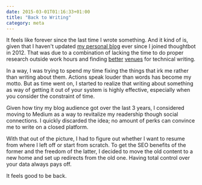 ```yaml
---
date: 2015-03-01T01:16:33+01:00
title: "Back to Writing"
category: meta
---
```


It feels like forever since the last time I wrote something. And it kind of is, given that I haven't updated [my personal blog][kaishinlab] ever since I joined thoughtbot in 2012. That was due to a combination of lacking the time to do proper research outside work hours and finding [better][robots] [venues][smashing] for technical writing.

In a way, I was trying to spend my time fixing the things that irk me rather than writing about them. Actions speak louder than words has become my motto. But as time went on, I started to realize that writing about something as way of getting it out of your system is highly effective, especially when you consider the constraint of time.

Given how tiny my blog audience got over the last 3 years, I considered moving to Medium as a way to revitalize my readership though social connections. I quickly discarded the idea; no amount of perks can convince me to write on a closed platform.

With that out of the picture, I had to figure out whether I want to resume from where I left off or start from scratch. To get the SEO benefits of the former and the freedom of the latter, I decided to move the old content to a new home and set up redirects from the old one. Having total control over your data always pays off.

It feels good to be back.

[kaishinlab]: http://kaishinlab.com
[robots]: https://robots.thoughtbot.com
[smashing]: http://www.smashingmagazine.com/
